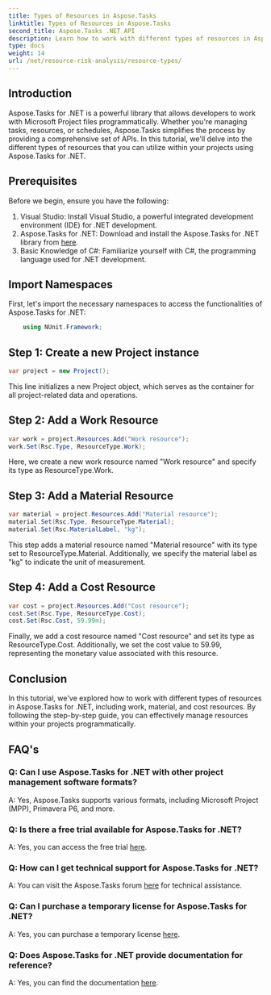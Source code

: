 ```yaml
---
title: Types of Resources in Aspose.Tasks
linktitle: Types of Resources in Aspose.Tasks
second_title: Aspose.Tasks .NET API
description: Learn how to work with different types of resources in Aspose.Tasks for .NET, including work, material, and cost resources, through a step-by-step tutorial.
type: docs
weight: 14
url: /net/resource-risk-analysis/resource-types/
---
```

## Introduction
Aspose.Tasks for .NET is a powerful library that allows developers to work with Microsoft Project files programmatically. Whether you're managing tasks, resources, or schedules, Aspose.Tasks simplifies the process by providing a comprehensive set of APIs. In this tutorial, we'll delve into the different types of resources that you can utilize within your projects using Aspose.Tasks for .NET.
## Prerequisites
Before we begin, ensure you have the following:
1. Visual Studio: Install Visual Studio, a powerful integrated development environment (IDE) for .NET development.
2. Aspose.Tasks for .NET: Download and install the Aspose.Tasks for .NET library from [here](https://releases.aspose.com/tasks/net/).
3. Basic Knowledge of C#: Familiarize yourself with C#, the programming language used for .NET development.

## Import Namespaces
First, let's import the necessary namespaces to access the functionalities of Aspose.Tasks for .NET:
```csharp
    using NUnit.Framework;
```

## Step 1: Create a new Project instance
```csharp
var project = new Project();
```
This line initializes a new Project object, which serves as the container for all project-related data and operations.
## Step 2: Add a Work Resource
```csharp
var work = project.Resources.Add("Work resource");
work.Set(Rsc.Type, ResourceType.Work);
```
Here, we create a new work resource named "Work resource" and specify its type as ResourceType.Work.
## Step 3: Add a Material Resource
```csharp
var material = project.Resources.Add("Material resource");
material.Set(Rsc.Type, ResourceType.Material);
material.Set(Rsc.MaterialLabel, "kg");
```
This step adds a material resource named "Material resource" with its type set to ResourceType.Material. Additionally, we specify the material label as "kg" to indicate the unit of measurement.
## Step 4: Add a Cost Resource
```csharp
var cost = project.Resources.Add("Cost resource");
cost.Set(Rsc.Type, ResourceType.Cost);
cost.Set(Rsc.Cost, 59.99m);
```
Finally, we add a cost resource named "Cost resource" and set its type as ResourceType.Cost. Additionally, we set the cost value to 59.99, representing the monetary value associated with this resource.

## Conclusion
In this tutorial, we've explored how to work with different types of resources in Aspose.Tasks for .NET, including work, material, and cost resources. By following the step-by-step guide, you can effectively manage resources within your projects programmatically.
## FAQ's
### Q: Can I use Aspose.Tasks for .NET with other project management software formats?
A: Yes, Aspose.Tasks supports various formats, including Microsoft Project (MPP), Primavera P6, and more.
### Q: Is there a free trial available for Aspose.Tasks for .NET?
A: Yes, you can access the free trial [here](https://releases.aspose.com/).
### Q: How can I get technical support for Aspose.Tasks for .NET?
A: You can visit the Aspose.Tasks forum [here](https://forum.aspose.com/c/tasks/15) for technical assistance.
### Q: Can I purchase a temporary license for Aspose.Tasks for .NET?
A: Yes, you can purchase a temporary license [here](https://purchase.aspose.com/temporary-license/).
### Q: Does Aspose.Tasks for .NET provide documentation for reference?
A: Yes, you can find the documentation [here](https://reference.aspose.com/tasks/net/).
